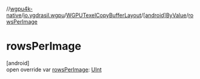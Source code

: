 //[wgpu4k-native](../../../../index.md)/[io.ygdrasil.wgpu](../../index.md)/[WGPUTexelCopyBufferLayout](../index.md)/[[android]ByValue](index.md)/[rowsPerImage](rows-per-image.md)

# rowsPerImage

[android]\
open override var [rowsPerImage](rows-per-image.md): [UInt](https://kotlinlang.org/api/core/kotlin-stdlib/kotlin/-u-int/index.html)